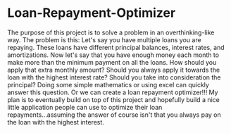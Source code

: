 # Loan-Repayment-Optimizer




The purpose of this project is to solve a problem in an overthinking-like way. The problem is this: 
 Let's say you have multiple loans you are repaying. These loans have different principal balances, interest rates, and amortizations. Now let's say that you have enough money each month to make more than the minimum payment on all the loans. How should you apply that extra monthly amount? Should you always apply it towards the loan with the highest interest rate? Should you take into consideration the principal? 
 Doing some simple mathematics or using excel can quickly answer this question. Or we can create a loan repayment optimizer!!! 
 My plan is to eventually build on top of this project and hopefully build a nice little application people can use to optimize their loan repayments...assuming the answer of course isn't that you always pay on the loan with the highest interest. 
